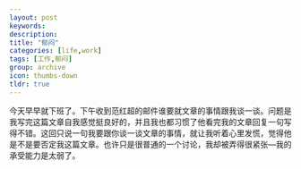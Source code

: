 ```yaml
---
layout: post
keywords: 
description: 
title: "郁闷"
categories: [life,work]
tags: [工作,郁闷]
group: archive
icon: thumbs-down
tldr: true
---
```


今天早早就下班了。下午收到范红超的邮件谁要就文章的事情跟我谈一谈。问题是我写完这篇文章自我感觉挺良好的，并且我也都习惯了他看完我的文章回复一句写得不错。这回只说一句我要跟你谈一谈文章的事情，就让我听着心里发慌，觉得他是不是要否定我这篇文章。也许只是很普通的一个讨论，我却被弄得很紧张—我的承受能力是太弱了。